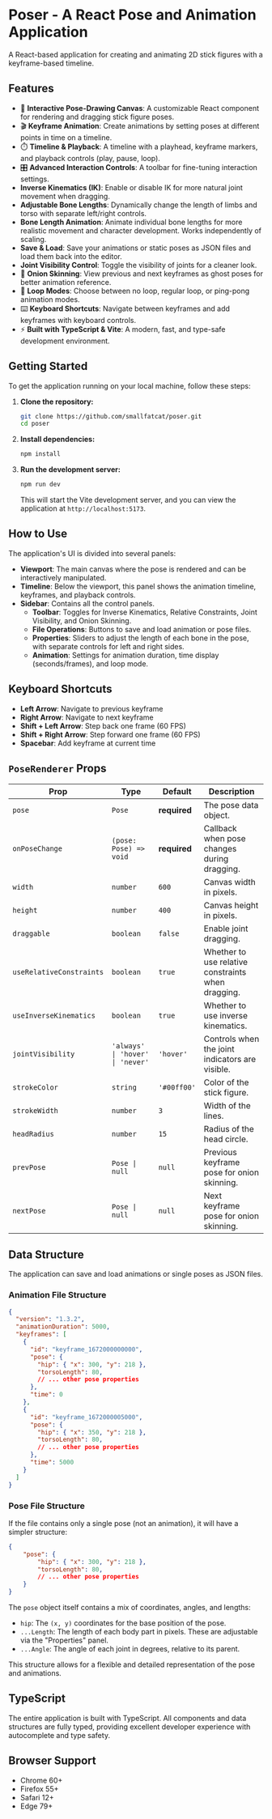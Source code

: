 # Poser - A React Pose and Animation Application

A React-based application for creating and animating 2D stick figures with a keyframe-based timeline.

## Features

- 🎨 **Interactive Pose-Drawing Canvas**: A customizable React component for rendering and dragging stick figure poses.
- 🎬 **Keyframe Animation**: Create animations by setting poses at different points in time on a timeline.
- ⏱️ **Timeline & Playback**: A timeline with a playhead, keyframe markers, and playback controls (play, pause, loop).
- 🎛️ **Advanced Interaction Controls**: A toolbar for fine-tuning interaction settings.
- **Inverse Kinematics (IK)**: Enable or disable IK for more natural joint movement when dragging.
- **Adjustable Bone Lengths**: Dynamically change the length of limbs and torso with separate left/right controls.
- **Bone Length Animation**: Animate individual bone lengths for more realistic movement and character development. Works independently of scaling.
- **Save & Load**: Save your animations or static poses as JSON files and load them back into the editor.
- **Joint Visibility Control**: Toggle the visibility of joints for a cleaner look.
- 🧅 **Onion Skinning**: View previous and next keyframes as ghost poses for better animation reference.
- 🔄 **Loop Modes**: Choose between no loop, regular loop, or ping-pong animation modes.
- ⌨️ **Keyboard Shortcuts**: Navigate between keyframes and add keyframes with keyboard controls.
- ⚡ **Built with TypeScript & Vite**: A modern, fast, and type-safe development environment.

## Getting Started

To get the application running on your local machine, follow these steps:

1.  **Clone the repository:**
    ```sh
    git clone https://github.com/smallfatcat/poser.git
    cd poser
    ```

2.  **Install dependencies:**
    ```sh
    npm install
    ```

3.  **Run the development server:**
    ```sh
    npm run dev
    ```
    This will start the Vite development server, and you can view the application at `http://localhost:5173`.

## How to Use

The application's UI is divided into several panels:

*   **Viewport**: The main canvas where the pose is rendered and can be interactively manipulated.
*   **Timeline**: Below the viewport, this panel shows the animation timeline, keyframes, and playback controls.
*   **Sidebar**: Contains all the control panels.
    *   **Toolbar**: Toggles for Inverse Kinematics, Relative Constraints, Joint Visibility, and Onion Skinning.
    *   **File Operations**: Buttons to save and load animation or pose files.
    *   **Properties**: Sliders to adjust the length of each bone in the pose, with separate controls for left and right sides.
    *   **Animation**: Settings for animation duration, time display (seconds/frames), and loop mode.

## Keyboard Shortcuts

- **Left Arrow**: Navigate to previous keyframe
- **Right Arrow**: Navigate to next keyframe
- **Shift + Left Arrow**: Step back one frame (60 FPS)
- **Shift + Right Arrow**: Step forward one frame (60 FPS)
- **Spacebar**: Add keyframe at current time

## `PoseRenderer` Props

| Prop | Type | Default | Description |
|------|------|---------|-------------|
| `pose` | `Pose` | **required** | The pose data object. |
| `onPoseChange`| `(pose: Pose) => void`| **required** | Callback when pose changes during dragging. |
| `width` | `number` | `600` | Canvas width in pixels. |
| `height` | `number` | `400` | Canvas height in pixels. |
| `draggable` | `boolean` | `false` | Enable joint dragging. |
| `useRelativeConstraints` | `boolean` | `true`| Whether to use relative constraints when dragging. |
| `useInverseKinematics` | `boolean` | `true` | Whether to use inverse kinematics. |
| `jointVisibility` | `'always' \| 'hover' \| 'never'` | `'hover'` | Controls when the joint indicators are visible. |
| `strokeColor` | `string` | `'#00ff00'` | Color of the stick figure. |
| `strokeWidth` | `number` | `3` | Width of the lines. |
| `headRadius` | `number` | `15` | Radius of the head circle. |
| `prevPose` | `Pose \| null` | `null` | Previous keyframe pose for onion skinning. |
| `nextPose` | `Pose \| null` | `null` | Next keyframe pose for onion skinning. |

## Data Structure

The application can save and load animations or single poses as JSON files.

### Animation File Structure

```json
{
  "version": "1.3.2",
  "animationDuration": 5000,
  "keyframes": [
    {
      "id": "keyframe_1672000000000",
      "pose": {
        "hip": { "x": 300, "y": 218 },
        "torsoLength": 80,
        // ... other pose properties
      },
      "time": 0
    },
    {
      "id": "keyframe_1672000005000",
      "pose": {
        "hip": { "x": 350, "y": 218 },
        "torsoLength": 80,
        // ... other pose properties
      },
      "time": 5000
    }
  ]
}
```

### Pose File Structure

If the file contains only a single pose (not an animation), it will have a simpler structure:

```json
{
    "pose": {
        "hip": { "x": 300, "y": 218 },
        "torsoLength": 80,
        // ... other pose properties
    }
}
```

The `pose` object itself contains a mix of coordinates, angles, and lengths:
-   `hip`: The `(x, y)` coordinates for the base position of the pose.
-   `...Length`: The length of each body part in pixels. These are adjustable via the "Properties" panel.
-   `...Angle`: The angle of each joint in degrees, relative to its parent.

This structure allows for a flexible and detailed representation of the pose and animations.

## TypeScript

The entire application is built with TypeScript. All components and data structures are fully typed, providing excellent developer experience with autocomplete and type safety.

## Browser Support

- Chrome 60+
- Firefox 55+
- Safari 12+
- Edge 79+ 